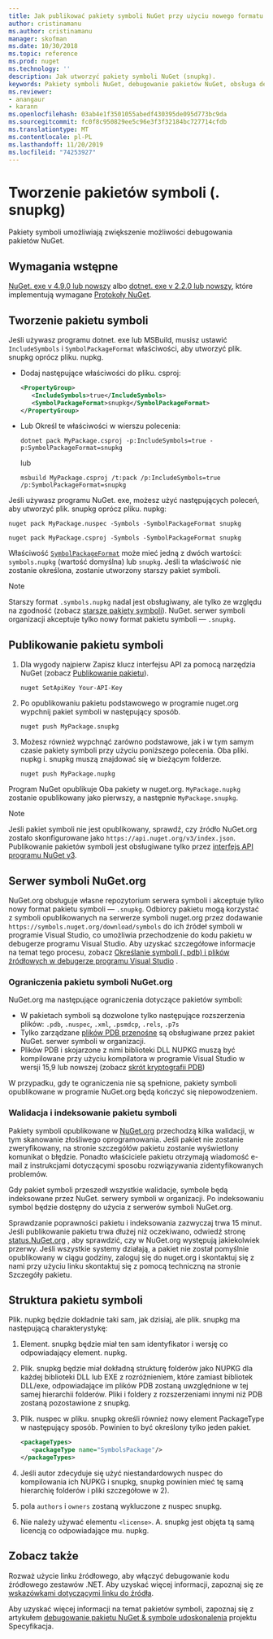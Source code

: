 ```yaml
---
title: Jak publikować pakiety symboli NuGet przy użyciu nowego formatu pakietu symboli ". snupkg" | Microsoft Docs
author: cristinamanu
ms.author: cristinamanu
manager: skofman
ms.date: 10/30/2018
ms.topic: reference
ms.prod: nuget
ms.technology: ''
description: Jak utworzyć pakiety symboli NuGet (snupkg).
keywords: Pakiety symboli NuGet, debugowanie pakietów NuGet, obsługa debugowania NuGet, symbole pakietów i konwencje pakietów symboli
ms.reviewer:
- anangaur
- karann
ms.openlocfilehash: 03ab4e1f3501055abedf430395de095d773bc9da
ms.sourcegitcommit: fc0f8c950829ee5c96e3f3f32184bc727714cfdb
ms.translationtype: MT
ms.contentlocale: pl-PL
ms.lasthandoff: 11/20/2019
ms.locfileid: "74253927"
---
```

# <a name="creating-symbol-packages-snupkg"></a>Tworzenie pakietów symboli (. snupkg)

Pakiety symboli umożliwiają zwiększenie możliwości debugowania pakietów NuGet.

## <a name="prerequisites"></a>Wymagania wstępne

[NuGet. exe v 4.9.0 lub nowszy](https://www.nuget.org/downloads) albo [dotnet. exe v 2.2.0 lub nowszy](https://www.microsoft.com/net/download/dotnet-core/2.2), które implementują wymagane [Protokoły NuGet](../api/nuget-protocols.md).

## <a name="creating-a-symbol-package"></a>Tworzenie pakietu symboli

Jeśli używasz programu dotnet. exe lub MSBuild, musisz ustawić `IncludeSymbols` i `SymbolPackageFormat` właściwości, aby utworzyć plik. snupkg oprócz pliku. nupkg.

* Dodaj następujące właściwości do pliku. csproj:

   ```xml
   <PropertyGroup>
      <IncludeSymbols>true</IncludeSymbols> 
      <SymbolPackageFormat>snupkg</SymbolPackageFormat> 
   </PropertyGroup>
   ```

* Lub Określ te właściwości w wierszu polecenia:

     ```cli
     dotnet pack MyPackage.csproj -p:IncludeSymbols=true -p:SymbolPackageFormat=snupkg
     ```

  lub

  ```cli
  msbuild MyPackage.csproj /t:pack /p:IncludeSymbols=true /p:SymbolPackageFormat=snupkg
  ```

Jeśli używasz programu NuGet. exe, możesz użyć następujących poleceń, aby utworzyć plik. snupkg oprócz pliku. nupkg:

```
nuget pack MyPackage.nuspec -Symbols -SymbolPackageFormat snupkg

nuget pack MyPackage.csproj -Symbols -SymbolPackageFormat snupkg
```

Właściwość [`SymbolPackageFormat`](/dotnet/core/tools/csproj#symbolpackageformat) może mieć jedną z dwóch wartości: `symbols.nupkg` (wartość domyślna) lub `snupkg`. Jeśli ta właściwość nie zostanie określona, zostanie utworzony starszy pakiet symboli.

> [!Note]
> Starszy format `.symbols.nupkg` nadal jest obsługiwany, ale tylko ze względu na zgodność (zobacz [starsze pakiety symboli](Symbol-Packages.md)). NuGet. serwer symboli organizacji akceptuje tylko nowy format pakietu symboli — `.snupkg`.

## <a name="publishing-a-symbol-package"></a>Publikowanie pakietu symboli

1. Dla wygody najpierw Zapisz klucz interfejsu API za pomocą narzędzia NuGet (zobacz [Publikowanie pakietu](../nuget-org/publish-a-package.md)).

    ```cli
    nuget SetApiKey Your-API-Key
    ```

1. Po opublikowaniu pakietu podstawowego w programie nuget.org wypchnij pakiet symboli w następujący sposób.

    ```cli
    nuget push MyPackage.snupkg
    ```

1. Możesz również wypchnąć zarówno podstawowe, jak i w tym samym czasie pakiety symboli przy użyciu poniższego polecenia. Oba pliki. nupkg i. snupkg muszą znajdować się w bieżącym folderze.

    ```cli
    nuget push MyPackage.nupkg
    ```

Program NuGet opublikuje Oba pakiety w nuget.org. `MyPackage.nupkg` zostanie opublikowany jako pierwszy, a następnie `MyPackage.snupkg`.

> [!Note]
> Jeśli pakiet symboli nie jest opublikowany, sprawdź, czy źródło NuGet.org zostało skonfigurowane jako `https://api.nuget.org/v3/index.json`. Publikowanie pakietów symboli jest obsługiwane tylko przez [interfejs API programu NuGet v3](../api/overview.md#versioning).

## <a name="nugetorg-symbol-server"></a>Serwer symboli NuGet.org

NuGet.org obsługuje własne repozytorium serwera symboli i akceptuje tylko nowy format pakietu symboli — `.snupkg`. Odbiorcy pakietu mogą korzystać z symboli opublikowanych na serwerze symboli nuget.org przez dodawanie `https://symbols.nuget.org/download/symbols` do ich źródeł symboli w programie Visual Studio, co umożliwia przechodzenie do kodu pakietu w debugerze programu Visual Studio. Aby uzyskać szczegółowe informacje na temat tego procesu, zobacz [Określanie symboli (. pdb) i plików źródłowych w debugerze programu Visual Studio](/visualstudio/debugger/specify-symbol-dot-pdb-and-source-files-in-the-visual-studio-debugger) .

### <a name="nugetorg-symbol-package-constraints"></a>Ograniczenia pakietu symboli NuGet.org

NuGet.org ma następujące ograniczenia dotyczące pakietów symboli:

- W pakietach symboli są dozwolone tylko następujące rozszerzenia plików: `.pdb`, `.nuspec`, `.xml`, `.psmdcp`, `.rels`, `.p7s`
- Tylko zarządzane [plików PDB przenośne](https://github.com/dotnet/corefx/blob/master/src/System.Reflection.Metadata/specs/PortablePdb-Metadata.md) są obsługiwane przez pakiet NuGet. serwer symboli w organizacji.
- Plików PDB i skojarzone z nimi biblioteki DLL NUPKG muszą być kompilowane przy użyciu kompilatora w programie Visual Studio w wersji 15,9 lub nowszej (zobacz [skrót kryptografii PDB](https://github.com/dotnet/roslyn/issues/24429))

W przypadku, gdy te ograniczenia nie są spełnione, pakiety symboli opublikowane w programie NuGet.org będą kończyć się niepowodzeniem. 

### <a name="symbol-package-validation-and-indexing"></a>Walidacja i indeksowanie pakietu symboli

Pakiety symboli opublikowane w [NuGet.org](https://www.nuget.org/) przechodzą kilka walidacji, w tym skanowanie złośliwego oprogramowania. Jeśli pakiet nie zostanie zweryfikowany, na stronie szczegółów pakietu zostanie wyświetlony komunikat o błędzie. Ponadto właściciele pakietu otrzymają wiadomość e-mail z instrukcjami dotyczącymi sposobu rozwiązywania zidentyfikowanych problemów.

Gdy pakiet symboli przeszedł wszystkie walidacje, symbole będą indeksowane przez NuGet. serwery symboli w organizacji. Po indeksowaniu symbol będzie dostępny do użycia z serwerów symboli NuGet.org.

Sprawdzanie poprawności pakietu i indeksowania zazwyczaj trwa 15 minut. Jeśli publikowanie pakietu trwa dłużej niż oczekiwano, odwiedź stronę [status.NuGet.org](https://status.nuget.org/) , aby sprawdzić, czy w NuGet.org występują jakiekolwiek przerwy. Jeśli wszystkie systemy działają, a pakiet nie został pomyślnie opublikowany w ciągu godziny, zaloguj się do nuget.org i skontaktuj się z nami przy użyciu linku skontaktuj się z pomocą techniczną na stronie Szczegóły pakietu.

## <a name="symbol-package-structure"></a>Struktura pakietu symboli

Plik. nupkg będzie dokładnie taki sam, jak dzisiaj, ale plik. snupkg ma następującą charakterystykę:

1) Element. snupkg będzie miał ten sam identyfikator i wersję co odpowiadający element. nupkg.
2) Plik. snupkg będzie miał dokładną strukturę folderów jako NUPKG dla każdej biblioteki DLL lub EXE z rozróżnieniem, które zamiast bibliotek DLL/exe, odpowiadające im plików PDB zostaną uwzględnione w tej samej hierarchii folderów. Pliki i foldery z rozszerzeniami innymi niż PDB zostaną pozostawione z snupkg.
3) Plik. nuspec w pliku. snupkg określi również nowy element PackageType w następujący sposób. Powinien to być określony tylko jeden pakiet.

   ```xml
   <packageTypes>
      <packageType name="SymbolsPackage"/>
   </packageTypes>
   ```

4) Jeśli autor zdecyduje się użyć niestandardowych nuspec do kompilowania ich NUPKG i snupkg, snupkg powinien mieć tę samą hierarchię folderów i pliki szczegółowe w 2).
5) pola ```authors``` i ```owners``` zostaną wykluczone z nuspec snupkg.
6) Nie należy używać elementu ```<license>```. A. snupkg jest objęta tą samą licencją co odpowiadające mu. nupkg.

## <a name="see-also"></a>Zobacz także

Rozważ użycie linku źródłowego, aby włączyć debugowanie kodu źródłowego zestawów .NET. Aby uzyskać więcej informacji, zapoznaj się ze [wskazówkami dotyczącymi linku do źródła](/dotnet/standard/library-guidance/sourcelink).

Aby uzyskać więcej informacji na temat pakietów symboli, zapoznaj się z artykułem [debugowanie pakietu NuGet & symbole udoskonalenia](https://github.com/NuGet/Home/wiki/NuGet-Package-Debugging-&-Symbols-Improvements) projektu Specyfikacja.
